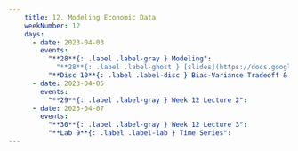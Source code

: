 ```yaml
---
    title: 12. Modeling Economic Data
    weekNumber: 12
    days:
      - date: 2023-04-03
        events:
          "**28**{: .label .label-gray } Modeling":
            "**28**{: .label .label-ghost } [slides](https://docs.google.com/presentation/d/1QRNG4oK8xqsq6kvgoS6p1DtnhRVE_DqZm9E7Remcx5A/edit?usp=sharing) • video • code: [Classification](https://datahub.berkeley.edu/hub/user-redirect/git-pull?repo=https%3A%2F%2Fgithub.com%2FUCB-Econ-148%2Fsp23-student&branch=main&urlpath=lab%2Ftree%2Fsp23-student%2Flec%2FLec11-1%2FPSavala_ch_06.ipynb)"
          "**Disc 10**{: .label .label-disc } Bias-Variance Tradeoff & Tuning ([slides](https://docs.google.com/presentation/d/1CKiCIANv6mXyhOzbApMOK46ALMU47VE93ICtF8dklNw/edit?usp=sharing)) (video) ([demo](https://datahub.berkeley.edu/hub/user-redirect/git-pull?repo=https%3A%2F%2Fgithub.com%2FUCB-Econ-148%2Fsp23-student&branch=main&urlpath=lab%2Ftree%2Fsp23-student%2Fdisc%2Fdisc10%2Fdisc10-demo.ipynb))":
      - date: 2023-04-05
        events:
          "**29**{: .label .label-gray } Week 12 Lecture 2":
      - date: 2023-04-07
        events:
          "**30**{: .label .label-gray } Week 12 Lecture 3":
          "**Lab 9**{: .label .label-lab } Time Series":          
---
```

